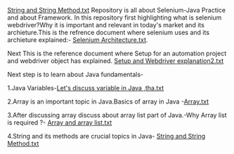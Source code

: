 [String and String Method.txt](https://github.com/user-attachments/files/17264713/String.and.String.Method.txt)
Repository is all about Selenium-Java Practice and about Framework.
In this repository first highlighting what is selenium webdriver?Why it is important and relevant in today's market and its archieture.This is the refrence document where selenium uses and its archieture explained:-
[Selenium Architecture.txt](https://github.com/user-attachments/files/17173130/Selenium.Architecture.txt).

Next This is the reference document where Setup for an automation project and webdriver object has explained.
[Setup and Webdriver explanation2.txt](https://github.com/user-attachments/files/17179394/Setup.and.Webdriver.explanation2.txt)

Next step is to learn about Java fundamentals-

1.Java Variables-[Let's discuss variable in Java ,tha.txt](https://github.com/user-attachments/files/17228225/Let.s.discuss.variable.in.Java.tha.txt)

2.Array is an important topic in Java.Basics of array in Java -[Array.txt](https://github.com/user-attachments/files/17228328/Array.txt)

3.After discussing array discuss about array list part of Java.-Why Array list is required ?-
[Array and array list.txt](https://github.com/user-attachments/files/17261752/Array.and.array.list.txt)

4.String and its methods are crucial topics in Java-
[String and String Method.txt](https://github.com/user-attachments/files/17264714/String.and.String.Method.txt)

